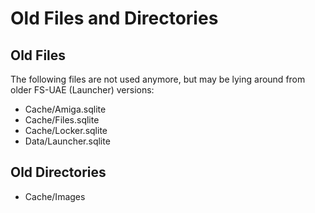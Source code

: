# Old Files and Directories

## Old Files

The following files are not used anymore, but may be lying around from
older FS-UAE (Launcher) versions:

- Cache/Amiga.sqlite
- Cache/Files.sqlite
- Cache/Locker.sqlite
- Data/Launcher.sqlite

## Old Directories

- Cache/Images

